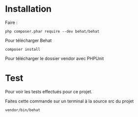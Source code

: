 # Installation

Faire :

```php composer.phar require --dev behat/behat```

Pour télécharger Behat

```composer install```

Pour télécharger le dossier vendor avec PHPUnit


# Test

Pour voir les tests effectués pour ce projet.

Faites cette commande sur un terminal à la source src du projet

```vendor/bin/behat```


